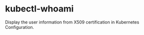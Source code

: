 # kubectl-whoami

Display the user information from X509 certification in Kubernetes
Configuration.
